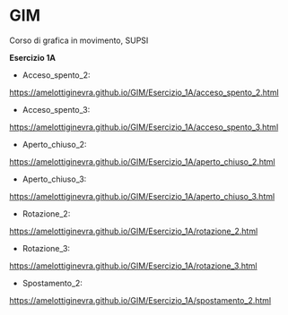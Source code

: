 # GIM
Corso di grafica in movimento, SUPSI

**Esercizio 1A**
- Acceso_spento_2:

https://amelottiginevra.github.io/GIM/Esercizio_1A/acceso_spento_2.html
- Acceso_spento_3:

https://amelottiginevra.github.io/GIM/Esercizio_1A/acceso_spento_3.html
- Aperto_chiuso_2:

https://amelottiginevra.github.io/GIM/Esercizio_1A/aperto_chiuso_2.html
- Aperto_chiuso_3:

https://amelottiginevra.github.io/GIM/Esercizio_1A/aperto_chiuso_3.html
- Rotazione_2:

https://amelottiginevra.github.io/GIM/Esercizio_1A/rotazione_2.html
- Rotazione_3:

https://amelottiginevra.github.io/GIM/Esercizio_1A/rotazione_3.html
- Spostamento_2:

https://amelottiginevra.github.io/GIM/Esercizio_1A/spostamento_2.html
